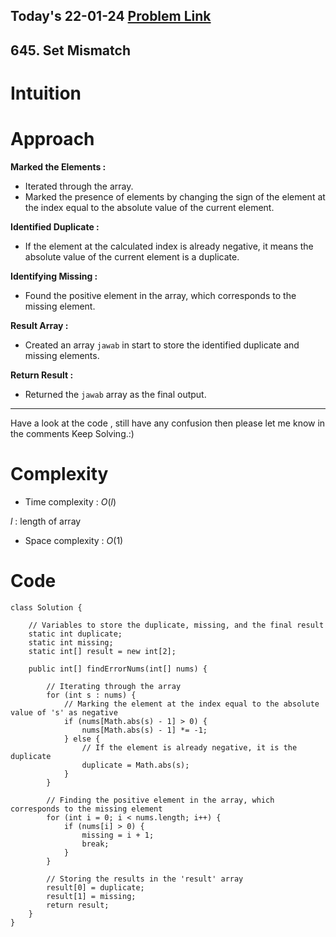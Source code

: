 ## Today's 22-01-24 [Problem Link](https://leetcode.com/problems/set-mismatch/description/?envType=daily-question&envId=2024-01-22)
## 645. Set Mismatch


# Intuition
<!-- Describe your first thoughts on how to solve this problem. -->

# Approach
<!-- Describe your approach to solving the problem. -->
**Marked the Elements :**
- Iterated through the array.
- Marked the presence of elements by changing the sign of the element at the index equal to the absolute value of the current element.

**Identified Duplicate :**
- If the element at the calculated index is already negative, it means the absolute value of the current element is a duplicate.

**Identifying Missing :**
- Found the positive element in the array, which corresponds to the missing element.

**Result Array :**
- Created an array `jawab` in start to store the identified duplicate and missing elements.

**Return Result :**
   - Returned the `jawab` array as the final output.

---
Have a look at the code , still have any confusion then please let me know in the comments
Keep Solving.:)
# Complexity
- Time complexity : $O(l)$
<!-- Add your time complexity here, e.g. $$O(n)$$ -->
$l$ : length of array
- Space complexity : $O(1)$
<!-- Add your space complexity here, e.g. $$O(n)$$ -->

# Code
```
class Solution {

    // Variables to store the duplicate, missing, and the final result
    static int duplicate;
    static int missing;
    static int[] result = new int[2];

    public int[] findErrorNums(int[] nums) {

        // Iterating through the array
        for (int s : nums) {
            // Marking the element at the index equal to the absolute value of 's' as negative
            if (nums[Math.abs(s) - 1] > 0) {
                nums[Math.abs(s) - 1] *= -1;
            } else {
                // If the element is already negative, it is the duplicate
                duplicate = Math.abs(s);
            }
        }
        
        // Finding the positive element in the array, which corresponds to the missing element
        for (int i = 0; i < nums.length; i++) {
            if (nums[i] > 0) {
                missing = i + 1;
                break;
            }
        }
        
        // Storing the results in the 'result' array
        result[0] = duplicate;
        result[1] = missing;
        return result;
    }
}

```